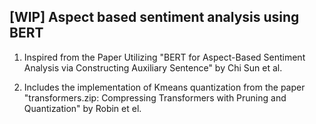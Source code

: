 ## [WIP] Aspect based sentiment analysis using BERT

1. Inspired from the Paper Utilizing "BERT for Aspect-Based Sentiment Analysis
via Constructing Auxiliary Sentence" by Chi Sun et al.

2. Includes the implementation of Kmeans quantization from the paper "transformers.zip:
Compressing Transformers with Pruning and Quantization" by Robin et el.
